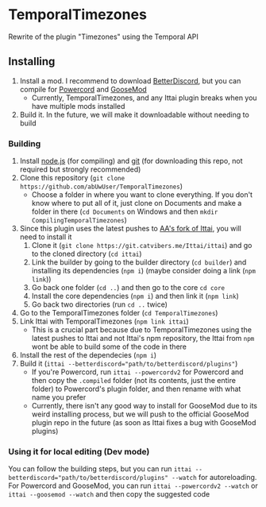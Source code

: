 # TemporalTimezones
Rewrite of the plugin "Timezones" using the Temporal API

## Installing
1. Install a mod. I recommend to download [BetterDiscord](https://betterdiscord.app/), but you can compile for [Powercord](http://powercord.dev/) and [GooseMod](https://goosemod.com/)
    - Currently, TemporalTimezones, and any Ittai plugin breaks when you have multiple mods installed
2. Build it. In the future, we will make it downloadable without needing to build

### Building
1. Install [node.js](https://nodejs.org/) (for compiling) and [git](https://git-scm.com/) (for downloading this repo, not required but strongly recommended)
2. Clone this repository (`git clone https://github.com/abUwUser/TemporalTimezones`)
    - Choose a folder in where you want to clone everything. If you don't know where to put all of it, just clone on Documents and make a folder in there (`cd Documents` on Windows and then `mkdir CompilingTemporalTimezones`)
3. Since this plugin uses the latest pushes to [AA's fork of Ittai](https://git.catvibers.me/Ittai/ittai), you will need to install it
    1. Clone it (`git clone https://git.catvibers.me/Ittai/ittai`) and go to the cloned directory (`cd ittai`)
    2. Link the builder by going to the builder directory (`cd builder`) and installing its dependencies (`npm i`) (maybe consider doing a link (`npm link`))
    3. Go back one folder (`cd ..`) and then go to the core `cd core`
    4. Install the core dependencies (`npm i`) and then link it (`npm link`)
    5. Go back two directories (run `cd ..` twice)
4. Go to the TemporalTimezones folder (`cd TemporalTimezones`)
5. Link Ittai with TemporalTimezones (`npm link ittai`)
    - This is a crucial part because due to TemporalTimezones using the latest pushes to Ittai and not Ittai's npm repository, the Ittai from `npm` wont be able to build some of the code in there
6. Install the rest of the dependecies (`npm i`)
7. Build it (`ittai --betterdiscord="path/to/betterdiscord/plugins"`)
    - If you're Powercord, run `ittai --powercordv2` for Powercord and then copy the `.compiled` folder (not its contents, just the entire folder) to Powercord's plugin folder, and then rename with what name you prefer
    - Currently, there isn't any good way to install for GooseMod due to its weird installing process, but we will push to the official GooseMod plugin repo in the future (as soon as Ittai fixes a bug with GooseMod plugins)

### Using it for local editing (Dev mode)
You can follow the building steps, but you can run `ittai --betterdiscord="path/to/betterdiscord/plugins" --watch` for autoreloading. For Powercord and GooseMod, you can run `ittai --powercordv2 --watch` or `ittai --goosemod --watch` and then copy the suggested code
